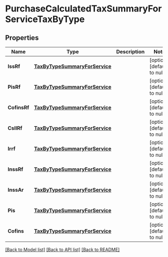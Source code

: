 # PurchaseCalculatedTaxSummaryForServiceTaxByType

## Properties
Name | Type | Description | Notes
------------ | ------------- | ------------- | -------------
**IssRf** | [**TaxByTypeSummaryForService**](TaxByTypeSummaryForService.md) |  | [optional] [default to null]
**PisRf** | [**TaxByTypeSummaryForService**](TaxByTypeSummaryForService.md) |  | [optional] [default to null]
**CofinsRf** | [**TaxByTypeSummaryForService**](TaxByTypeSummaryForService.md) |  | [optional] [default to null]
**CsllRf** | [**TaxByTypeSummaryForService**](TaxByTypeSummaryForService.md) |  | [optional] [default to null]
**Irrf** | [**TaxByTypeSummaryForService**](TaxByTypeSummaryForService.md) |  | [optional] [default to null]
**InssRf** | [**TaxByTypeSummaryForService**](TaxByTypeSummaryForService.md) |  | [optional] [default to null]
**InssAr** | [**TaxByTypeSummaryForService**](TaxByTypeSummaryForService.md) |  | [optional] [default to null]
**Pis** | [**TaxByTypeSummaryForService**](TaxByTypeSummaryForService.md) |  | [optional] [default to null]
**Cofins** | [**TaxByTypeSummaryForService**](TaxByTypeSummaryForService.md) |  | [optional] [default to null]

[[Back to Model list]](../README.md#documentation-for-models) [[Back to API list]](../README.md#documentation-for-api-endpoints) [[Back to README]](../README.md)


